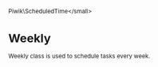 <small>Piwik\ScheduledTime\</small>

Weekly
======

Weekly class is used to schedule tasks every week.
